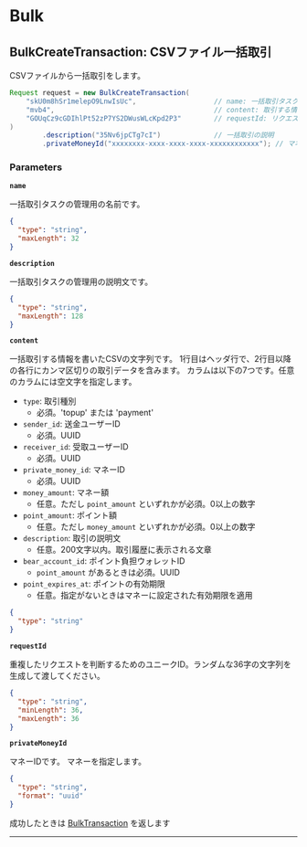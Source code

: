 # Bulk

<a name="bulk-create-transaction"></a>
## BulkCreateTransaction: CSVファイル一括取引
CSVファイルから一括取引をします。

```JAVA
Request request = new BulkCreateTransaction(
    "skU0m8hSr1melepO9LnwIsUc",                   // name: 一括取引タスク名
    "mvb4",                                       // content: 取引する情報のCSV
    "GOUqCz9cGDIhlPt52zP7YS2DWusWLcKpd2P3"        // requestId: リクエストID
)
        .description("35Nv6jpCTg7cI")             // 一括取引の説明
        .privateMoneyId("xxxxxxxx-xxxx-xxxx-xxxx-xxxxxxxxxxxx"); // マネーID

```



### Parameters
**`name`** 
  

一括取引タスクの管理用の名前です。

```json
{
  "type": "string",
  "maxLength": 32
}
```

**`description`** 
  

一括取引タスクの管理用の説明文です。

```json
{
  "type": "string",
  "maxLength": 128
}
```

**`content`** 
  

一括取引する情報を書いたCSVの文字列です。
1行目はヘッダ行で、2行目以降の各行にカンマ区切りの取引データを含みます。
カラムは以下の7つです。任意のカラムには空文字を指定します。

- `type`: 取引種別
  - 必須。'topup' または 'payment'
- `sender_id`: 送金ユーザーID
  - 必須。UUID
- `receiver_id`: 受取ユーザーID
  - 必須。UUID
- `private_money_id`: マネーID
  - 必須。UUID
- `money_amount`: マネー額
  - 任意。ただし `point_amount` といずれかが必須。0以上の数字
- `point_amount`: ポイント額
  - 任意。ただし `money_amount` といずれかが必須。0以上の数字
- `description`: 取引の説明文
  - 任意。200文字以内。取引履歴に表示される文章
- `bear_account_id`: ポイント負担ウォレットID
  - `point_amount` があるときは必須。UUID
- `point_expires_at`: ポイントの有効期限
  - 任意。指定がないときはマネーに設定された有効期限を適用

```json
{
  "type": "string"
}
```

**`requestId`** 
  

重複したリクエストを判断するためのユニークID。ランダムな36字の文字列を生成して渡してください。

```json
{
  "type": "string",
  "minLength": 36,
  "maxLength": 36
}
```

**`privateMoneyId`** 
  

マネーIDです。 マネーを指定します。

```json
{
  "type": "string",
  "format": "uuid"
}
```



成功したときは
[BulkTransaction](./responses.md#bulk-transaction)
を返します


---



